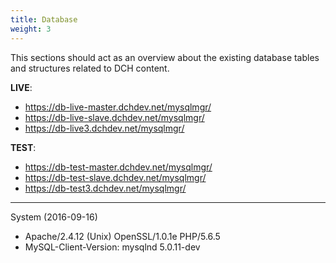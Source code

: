 ```yaml
---
title: Database
weight: 3
---
```


This sections should act as an overview about the existing database tables and structures related to DCH content. 


**LIVE**:

- https://db-live-master.dchdev.net/mysqlmgr/
- https://db-live-slave.dchdev.net/mysqlmgr/
- https://db-live3.dchdev.net/mysqlmgr/ 

**TEST**:

- https://db-test-master.dchdev.net/mysqlmgr/
- https://db-test-slave.dchdev.net/mysqlmgr/
- https://db-test3.dchdev.net/mysqlmgr/ 

---

System (2016-09-16)

- Apache/2.4.12 (Unix) OpenSSL/1.0.1e PHP/5.6.5
- MySQL-Client-Version: mysqlnd 5.0.11-dev 



